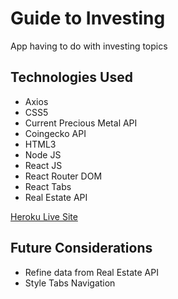 # Guide to Investing

App having to do with investing topics

## Technologies Used

* Axios
* CSS5
* Current Precious Metal API
* Coingecko API
* HTML3
* Node JS
* React JS
* React Router DOM
* React Tabs
* Real Estate API
  
[Heroku Live Site](https://guide-to-investing.herokuapp.com/)

## Future Considerations
* Refine data from Real Estate API
* Style Tabs Navigation